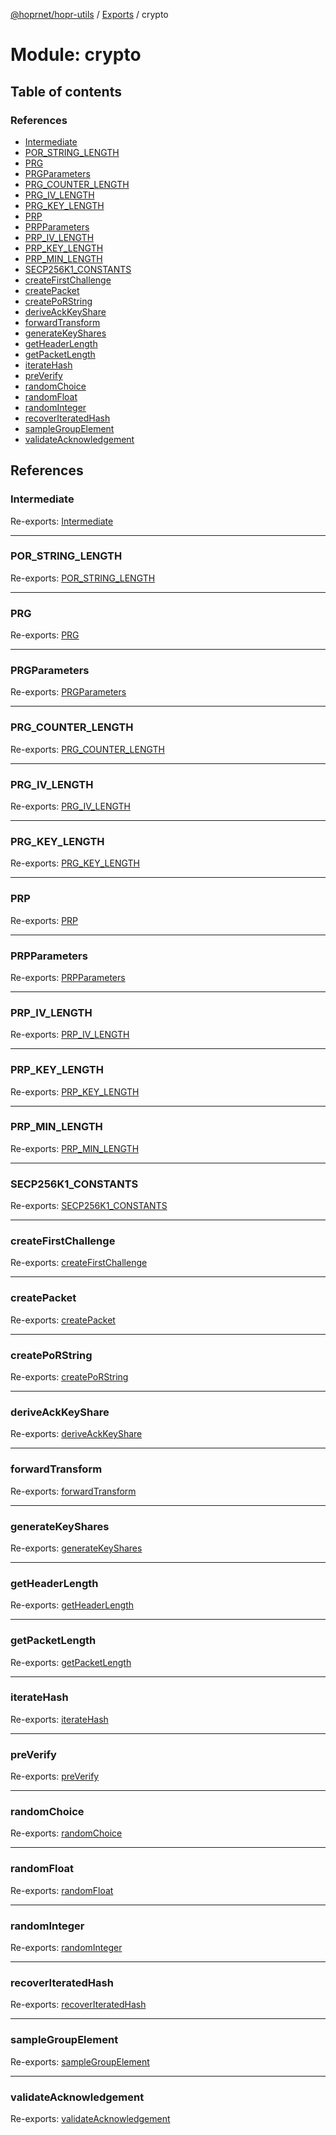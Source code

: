[@hoprnet/hopr-utils](../README.md) / [Exports](../modules.md) / crypto

# Module: crypto

## Table of contents

### References

- [Intermediate](crypto.md#intermediate)
- [POR\_STRING\_LENGTH](crypto.md#por_string_length)
- [PRG](crypto.md#prg)
- [PRGParameters](crypto.md#prgparameters)
- [PRG\_COUNTER\_LENGTH](crypto.md#prg_counter_length)
- [PRG\_IV\_LENGTH](crypto.md#prg_iv_length)
- [PRG\_KEY\_LENGTH](crypto.md#prg_key_length)
- [PRP](crypto.md#prp)
- [PRPParameters](crypto.md#prpparameters)
- [PRP\_IV\_LENGTH](crypto.md#prp_iv_length)
- [PRP\_KEY\_LENGTH](crypto.md#prp_key_length)
- [PRP\_MIN\_LENGTH](crypto.md#prp_min_length)
- [SECP256K1\_CONSTANTS](crypto.md#secp256k1_constants)
- [createFirstChallenge](crypto.md#createfirstchallenge)
- [createPacket](crypto.md#createpacket)
- [createPoRString](crypto.md#createporstring)
- [deriveAckKeyShare](crypto.md#deriveackkeyshare)
- [forwardTransform](crypto.md#forwardtransform)
- [generateKeyShares](crypto.md#generatekeyshares)
- [getHeaderLength](crypto.md#getheaderlength)
- [getPacketLength](crypto.md#getpacketlength)
- [iterateHash](crypto.md#iteratehash)
- [preVerify](crypto.md#preverify)
- [randomChoice](crypto.md#randomchoice)
- [randomFloat](crypto.md#randomfloat)
- [randomInteger](crypto.md#randominteger)
- [recoverIteratedHash](crypto.md#recoveriteratedhash)
- [sampleGroupElement](crypto.md#samplegroupelement)
- [validateAcknowledgement](crypto.md#validateacknowledgement)

## References

### Intermediate

Re-exports: [Intermediate](../interfaces/crypto_hashiterator.intermediate.md)

___

### POR\_STRING\_LENGTH

Re-exports: [POR\_STRING\_LENGTH](crypto_por.md#por_string_length)

___

### PRG

Re-exports: [PRG](../classes/crypto_prg.prg.md)

___

### PRGParameters

Re-exports: [PRGParameters](crypto_prg.md#prgparameters)

___

### PRG\_COUNTER\_LENGTH

Re-exports: [PRG\_COUNTER\_LENGTH](crypto_prg.md#prg_counter_length)

___

### PRG\_IV\_LENGTH

Re-exports: [PRG\_IV\_LENGTH](crypto_prg.md#prg_iv_length)

___

### PRG\_KEY\_LENGTH

Re-exports: [PRG\_KEY\_LENGTH](crypto_prg.md#prg_key_length)

___

### PRP

Re-exports: [PRP](../classes/crypto_prp.prp.md)

___

### PRPParameters

Re-exports: [PRPParameters](crypto_prp.md#prpparameters)

___

### PRP\_IV\_LENGTH

Re-exports: [PRP\_IV\_LENGTH](crypto_prp.md#prp_iv_length)

___

### PRP\_KEY\_LENGTH

Re-exports: [PRP\_KEY\_LENGTH](crypto_prp.md#prp_key_length)

___

### PRP\_MIN\_LENGTH

Re-exports: [PRP\_MIN\_LENGTH](crypto_prp.md#prp_min_length)

___

### SECP256K1\_CONSTANTS

Re-exports: [SECP256K1\_CONSTANTS](crypto_constants.md#secp256k1_constants)

___

### createFirstChallenge

Re-exports: [createFirstChallenge](crypto_por.md#createfirstchallenge)

___

### createPacket

Re-exports: [createPacket](crypto_packet.md#createpacket)

___

### createPoRString

Re-exports: [createPoRString](crypto_por.md#createporstring)

___

### deriveAckKeyShare

Re-exports: [deriveAckKeyShare](crypto_por_keyderivation.md#deriveackkeyshare)

___

### forwardTransform

Re-exports: [forwardTransform](crypto_packet.md#forwardtransform)

___

### generateKeyShares

Re-exports: [generateKeyShares](crypto_packet_keyshares.md#generatekeyshares)

___

### getHeaderLength

Re-exports: [getHeaderLength](crypto_packet.md#getheaderlength)

___

### getPacketLength

Re-exports: [getPacketLength](crypto_packet.md#getpacketlength)

___

### iterateHash

Re-exports: [iterateHash](crypto_hashiterator.md#iteratehash)

___

### preVerify

Re-exports: [preVerify](crypto_por.md#preverify)

___

### randomChoice

Re-exports: [randomChoice](crypto_randominteger.md#randomchoice)

___

### randomFloat

Re-exports: [randomFloat](crypto_randomfloat.md#randomfloat)

___

### randomInteger

Re-exports: [randomInteger](crypto_randominteger.md#randominteger)

___

### recoverIteratedHash

Re-exports: [recoverIteratedHash](crypto_hashiterator.md#recoveriteratedhash)

___

### sampleGroupElement

Re-exports: [sampleGroupElement](crypto_samplegroupelement.md#samplegroupelement)

___

### validateAcknowledgement

Re-exports: [validateAcknowledgement](crypto_por.md#validateacknowledgement)
